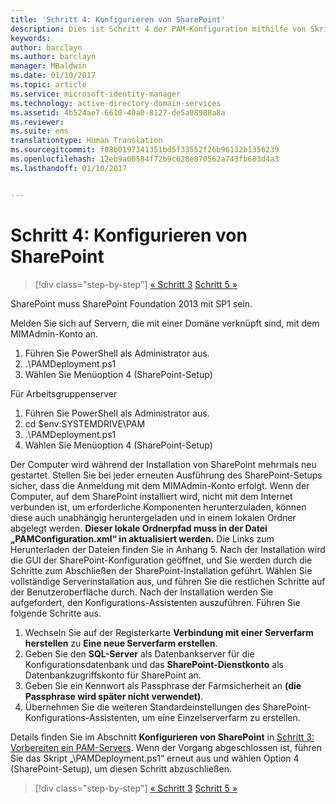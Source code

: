 ```yaml
---
title: 'Schritt 4: Konfigurieren von SharePoint'
description: Dies ist Schritt 4 der PAM-Konfiguration mithilfe von Skripts. In diesem Schritt konfigurieren Sie SharePoint so, dass es als Teil Ihrer PAM-Bereitstellung verwendet werden kann.
keywords: 
author: barclayn
ms.author: barclayn
manager: MBaldwin
ms.date: 01/10/2017
ms.topic: article
ms.service: microsoft-identity-manager
ms.technology: active-directory-domain-services
ms.assetid: 4b524ae7-6610-40a0-8127-de5a08988a8a
ms.reviewer: 
ms.suite: ems
translationtype: Human Translation
ms.sourcegitcommit: f08b0197341351bd5f33552f26b96132b1356239
ms.openlocfilehash: 12eb9a00584f72b9c628e870562a743fb603d4a3
ms.lasthandoff: 01/10/2017


---
```


# <a name="step-4-configuring-sharepoint"></a>Schritt 4: Konfigurieren von SharePoint

>[!div class="step-by-step"]
[« Schritt 3](sp1-step3-installing-configuring-sql.md)
[Schritt 5 »](sp1-step5-configuring-pam.md)

SharePoint muss SharePoint Foundation 2013 mit SP1 sein.

Melden Sie sich auf Servern, die mit einer Domäne verknüpft sind, mit dem MIMAdmin-Konto an.

1. Führen Sie PowerShell als Administrator aus.
2.  .\PAMDeployment.ps1
3.  Wählen Sie Menüoption 4 (SharePoint-Setup)


Für Arbeitsgruppenserver

1. Führen Sie PowerShell als Administrator aus.
2.  cd $env:SYSTEMDRIVE\PAM
3.  .\PAMDeployment.ps1
4. Wählen Sie Menüoption 4 (SharePoint-Setup)

Der Computer wird während der Installation von SharePoint mehrmals neu gestartet. Stellen Sie bei jeder erneuten Ausführung des SharePoint-Setups sicher, dass die Anmeldung mit dem MIMAdmin-Konto erfolgt.
Wenn der Computer, auf dem SharePoint installiert wird, nicht mit dem Internet verbunden ist, um erforderliche Komponenten herunterzuladen, können diese auch unabhängig heruntergeladen und in einem lokalen Ordner abgelegt werden. **Dieser lokale Ordnerpfad muss in der Datei „PAMConfiguration.xml“ in <PrerequisitesBinaryLocation/> aktualisiert werden.** Die Links zum Herunterladen der Dateien finden Sie in Anhang 5.
Nach der Installation wird die GUI der SharePoint-Konfiguration geöffnet, und Sie werden durch die Schritte zum Abschließen der SharePoint-Installation geführt. Wählen Sie vollständige Serverinstallation aus, und führen Sie die restlichen Schritte auf der Benutzeroberfläche durch. Nach der Installation werden Sie aufgefordert, den Konfigurations-Assistenten auszuführen. Führen Sie folgende Schritte aus.

1. Wechseln Sie auf der Registerkarte **Verbindung mit einer Serverfarm herstellen** zu **Eine neue Serverfarm erstellen**.
2. Geben Sie den **SQL-Server** als Datenbankserver für die Konfigurationsdatenbank und das **SharePoint-Dienstkonto** als Datenbankzugriffskonto für SharePoint an.
3. Geben Sie ein Kennwort als Passphrase der Farmsicherheit an **(die Passphrase wird später nicht verwendet)**.
4. Übernehmen Sie die weiteren Standardeinstellungen des SharePoint-Konfigurations-Assistenten, um eine Einzelserverfarm zu erstellen.

Details finden Sie im Abschnitt **Konfigurieren von SharePoint** in [Schritt 3: Vorbereiten ein PAM-Servers](/microsoft-identity-manager/pam/step-3-prepare-pam-server). Wenn der Vorgang abgeschlossen ist, führen Sie das Skript „\PAMDeployment.ps1“ erneut aus und wählen Option 4 (SharePoint-Setup), um diesen Schritt abzuschließen.

>[!div class="step-by-step"]
[« Schritt 3](sp1-step3-installing-configuring-sql.md)
[Schritt 5 »](sp1-step5-configuring-pam.md)

